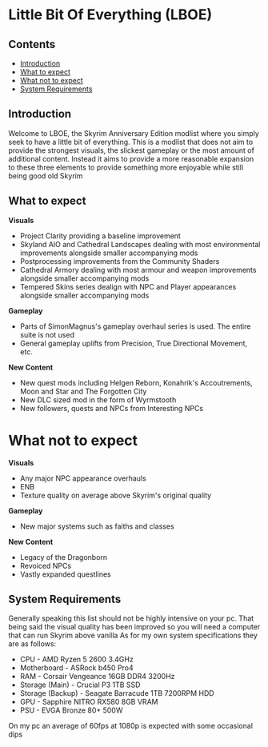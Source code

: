 # Little Bit Of Everything (LBOE)

## Contents
- [Introduction](#introduction)
- [What to expect](#what-to-expect)
- [What not to expect](#what-not-to-expect)
- [System Requirements](#system-requirements)


## Introduction
Welcome to LBOE, the Skyrim Anniversary Edition modlist where you simply seek to have a little bit of everything. This is a modlist that does not aim to provide the strongest visuals, the slickest gameplay or the most amount of additional content. Instead it aims to provide a more reasonable expansion to these three elements to provide something more enjoyable while still being good old Skyrim

## What to expect
**Visuals**
- Project Clarity providing a baseline improvement
- Skyland AIO and Cathedral Landscapes dealing with most environmental improvements alongside smaller accompanying mods
- Postprocessing improvements from the Community Shaders
- Cathedral Armory dealing with most armour and weapon improvements alongside smaller accompanying mods
- Tempered Skins series dealign with NPC and Player appearances alongside smaller accompanying mods

**Gameplay**
- Parts of SimonMagnus's gameplay overhaul series is used. The entire suite is not used
- General gameplay uplifts from Precision, True Directional Movement, etc.

**New Content**
- New quest mods including Helgen Reborn, Konahrik's Accoutrements, Moon and Star and The Forgotten City
- New DLC sized mod in the form of Wyrmstooth
- New followers, quests and NPCs from Interesting NPCs


# What not to expect
**Visuals**
- Any major NPC appearance overhauls
- ENB
- Texture quality on average above Skyrim's original quality

**Gameplay**
- New major systems such as faiths and classes

**New Content**
- Legacy of the Dragonborn
- Revoiced NPCs
- Vastly expanded questlines


## System Requirements
Generally speaking this list should not be highly intensive on your pc. That being said the visual quality has been improved so you will need a computer that can run Skyrim above vanilla
As for my own system specifications they are as follows:
- CPU               - AMD Ryzen 5 2600 3.4GHz
- Motherboard       - ASRock b450 Pro4
- RAM               - Corsair Vengeance 16GB DDR4 3200Hz
- Storage (Main)    - Crucial P3 1TB SSD
- Storage (Backup)  - Seagate Barracude 1TB 7200RPM HDD
- GPU               - Sapphire NITRO RX580 8GB VRAM
- PSU               - EVGA Bronze 80+ 500W

On my pc an average of 60fps at 1080p is expected with some occasional dips
